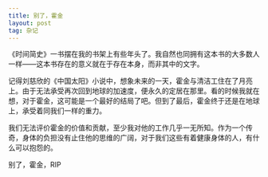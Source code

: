```yaml
---
title: 别了，霍金
layout: post
tag: 杂记
---
```


《时间简史》一书摆在我的书架上有些年头了。我自然也同拥有这本书的大多数人一样——这本书存在的意义就在于存在本身，而非其中的文字。

记得刘慈欣的《中国太阳》小说中，想象未来的一天，霍金与清洁工住在了月亮上。由于无法承受再次回到地球的加速度，便永久的定居在那里。看的时候我就在想，对于霍金，这可能是一个最好的结局了吧。但到了最后，霍金终于还是在地球上，承受着同我们一样的重力。

我们无法评价霍金的价值和贡献，至少我对他的工作几乎一无所知。作为一个传奇，身体的负担没有止住他的思维的广阔，对于我们这些有着健康身体的人，有什么可以抱怨的。

别了，霍金，RIP

